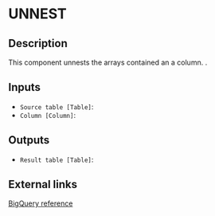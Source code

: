 
# UNNEST
## Description

 This component unnests the arrays contained an a column.
.
 
## Inputs
* `Source table [Table]`: 
* `Column [Column]`: 

## Outputs
* `Result table [Table]`: 

## External links
[BigQuery reference](https://cloud.google.com/bigquery/docs/reference/standard-sql/query-syntax#unnest_operator)
      
